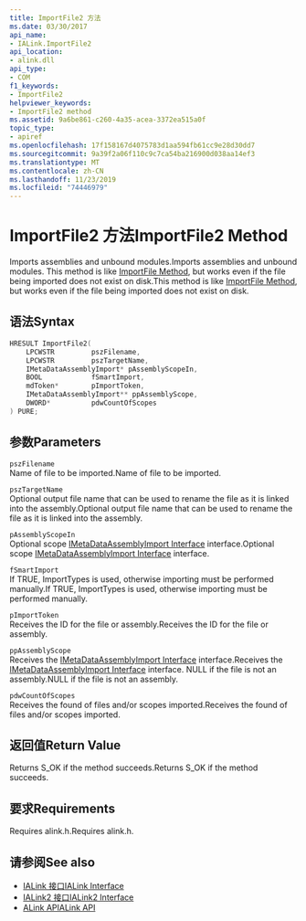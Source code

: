 ```yaml
---
title: ImportFile2 方法
ms.date: 03/30/2017
api_name:
- IALink.ImportFile2
api_location:
- alink.dll
api_type:
- COM
f1_keywords:
- ImportFile2
helpviewer_keywords:
- ImportFile2 method
ms.assetid: 9a6be861-c260-4a35-acea-3372ea515a0f
topic_type:
- apiref
ms.openlocfilehash: 17f158167d4075783d1aa594fb61cc9e28d30dd7
ms.sourcegitcommit: 9a39f2a06f110c9c7ca54ba216900d038aa14ef3
ms.translationtype: MT
ms.contentlocale: zh-CN
ms.lasthandoff: 11/23/2019
ms.locfileid: "74446979"
---
```

# <a name="importfile2-method"></a><span data-ttu-id="2ef3b-102">ImportFile2 方法</span><span class="sxs-lookup"><span data-stu-id="2ef3b-102">ImportFile2 Method</span></span>
<span data-ttu-id="2ef3b-103">Imports assemblies and unbound modules.</span><span class="sxs-lookup"><span data-stu-id="2ef3b-103">Imports assemblies and unbound modules.</span></span> <span data-ttu-id="2ef3b-104">This method is like [ImportFile Method](importfile-method.md), but works even if the file being imported does not exist on disk.</span><span class="sxs-lookup"><span data-stu-id="2ef3b-104">This method is like [ImportFile Method](importfile-method.md), but works even if the file being imported does not exist on disk.</span></span>  
  
## <a name="syntax"></a><span data-ttu-id="2ef3b-105">语法</span><span class="sxs-lookup"><span data-stu-id="2ef3b-105">Syntax</span></span>  
  
```cpp  
HRESULT ImportFile2(  
    LPCWSTR         pszFilename,  
    LPCWSTR         pszTargetName,  
    IMetaDataAssemblyImport* pAssemblyScopeIn,  
    BOOL            fSmartImport,  
    mdToken*        pImportToken,  
    IMetaDataAssemblyImport** ppAssemblyScope,  
    DWORD*          pdwCountOfScopes  
) PURE;  
```  
  
## <a name="parameters"></a><span data-ttu-id="2ef3b-106">参数</span><span class="sxs-lookup"><span data-stu-id="2ef3b-106">Parameters</span></span>  
 `pszFilename`  
 <span data-ttu-id="2ef3b-107">Name of file to be imported.</span><span class="sxs-lookup"><span data-stu-id="2ef3b-107">Name of file to be imported.</span></span>  
  
 `pszTargetName`  
 <span data-ttu-id="2ef3b-108">Optional output file name that can be used to rename the file as it is linked into the assembly.</span><span class="sxs-lookup"><span data-stu-id="2ef3b-108">Optional output file name that can be used to rename the file as it is linked into the assembly.</span></span>  
  
 `pAssemblyScopeIn`  
 <span data-ttu-id="2ef3b-109">Optional scope [IMetaDataAssemblyImport Interface](../metadata/imetadataassemblyimport-interface.md) interface.</span><span class="sxs-lookup"><span data-stu-id="2ef3b-109">Optional scope [IMetaDataAssemblyImport Interface](../metadata/imetadataassemblyimport-interface.md) interface.</span></span>  
  
 `fSmartImport`  
 <span data-ttu-id="2ef3b-110">If TRUE, ImportTypes is used, otherwise importing must be performed manually.</span><span class="sxs-lookup"><span data-stu-id="2ef3b-110">If TRUE, ImportTypes is used, otherwise importing must be performed manually.</span></span>  
  
 `pImportToken`  
 <span data-ttu-id="2ef3b-111">Receives the ID for the file or assembly.</span><span class="sxs-lookup"><span data-stu-id="2ef3b-111">Receives the ID for the file or assembly.</span></span>  
  
 `ppAssemblyScope`  
 <span data-ttu-id="2ef3b-112">Receives the [IMetaDataAssemblyImport Interface](../metadata/imetadataassemblyimport-interface.md) interface.</span><span class="sxs-lookup"><span data-stu-id="2ef3b-112">Receives the [IMetaDataAssemblyImport Interface](../metadata/imetadataassemblyimport-interface.md) interface.</span></span> <span data-ttu-id="2ef3b-113">NULL if the file is not an assembly.</span><span class="sxs-lookup"><span data-stu-id="2ef3b-113">NULL if the file is not an assembly.</span></span>  
  
 `pdwCountOfScopes`  
 <span data-ttu-id="2ef3b-114">Receives the found of files and/or scopes imported.</span><span class="sxs-lookup"><span data-stu-id="2ef3b-114">Receives the found of files and/or scopes imported.</span></span>  
  
## <a name="return-value"></a><span data-ttu-id="2ef3b-115">返回值</span><span class="sxs-lookup"><span data-stu-id="2ef3b-115">Return Value</span></span>  
 <span data-ttu-id="2ef3b-116">Returns S_OK if the method succeeds.</span><span class="sxs-lookup"><span data-stu-id="2ef3b-116">Returns S_OK if the method succeeds.</span></span>  
  
## <a name="requirements"></a><span data-ttu-id="2ef3b-117">要求</span><span class="sxs-lookup"><span data-stu-id="2ef3b-117">Requirements</span></span>  
 <span data-ttu-id="2ef3b-118">Requires alink.h.</span><span class="sxs-lookup"><span data-stu-id="2ef3b-118">Requires alink.h.</span></span>  
  
## <a name="see-also"></a><span data-ttu-id="2ef3b-119">请参阅</span><span class="sxs-lookup"><span data-stu-id="2ef3b-119">See also</span></span>

- [<span data-ttu-id="2ef3b-120">IALink 接口</span><span class="sxs-lookup"><span data-stu-id="2ef3b-120">IALink Interface</span></span>](ialink-interface.md)
- [<span data-ttu-id="2ef3b-121">IALink2 接口</span><span class="sxs-lookup"><span data-stu-id="2ef3b-121">IALink2 Interface</span></span>](ialink2-interface.md)
- [<span data-ttu-id="2ef3b-122">ALink API</span><span class="sxs-lookup"><span data-stu-id="2ef3b-122">ALink API</span></span>](index.md)
